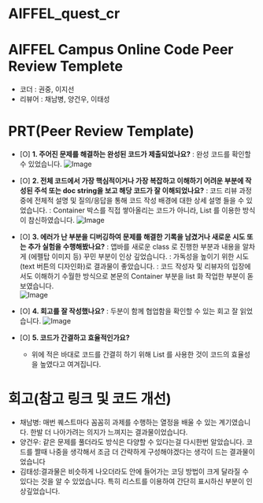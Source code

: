 # AIFFEL_quest_cr
# AIFFEL Campus Online Code Peer Review Templete
- 코더 : 권중, 이지선
- 리뷰어 : 채남병, 양건우, 이태성


# PRT(Peer Review Template)
- [O]  **1. 주어진 문제를 해결하는 완성된 코드가 제출되었나요?**
: 완성 코드를 확인할 수 있었습니다.
![Image](https://github.com/user-attachments/assets/8516a886-7155-4b8e-b3b8-3bf9ef351cbd)
   
- [O]  **2. 전체 코드에서 가장 핵심적이거나 가장 복잡하고 이해하기 어려운 부분에 작성된 
주석 또는 doc string을 보고 해당 코드가 잘 이해되었나요?**
: 코드 리뷰 과정 중에 전체적 설명 및 질의/응답을 통해 코드 작성 배경에 대한 상세 설명 들을 수 있었습니다.
: Container 박스를 직접 쌓아올리는 코드가 아니라, List 를 이용한 방식이 참신하였습니다. 
![Image](https://github.com/user-attachments/assets/c281a7ca-a141-4d2e-9b02-36a9cab8e94b)

- [O]  **3. 에러가 난 부분을 디버깅하여 문제를 해결한 기록을 남겼거나
새로운 시도 또는 추가 실험을 수행해봤나요?**
: 앱바를 새로운 class 로 진행한 부분과 내용을 알차게 (에펠탑 이미지 등) 꾸민 부분이 인상 깊었습니다.
: 가독성을 높이기 위한 시도 (text 버튼의 디자인화)로 결과물이 좋았습니다. 
: 코드 작성자 및 리뷰자의 입장에서도 이해하기 수월한 방식으로 본문의 Container 부분을 list 화 작업한 부분이 돋보였습니다.  
![Image](https://github.com/user-attachments/assets/0977f4e8-6046-495f-8acf-5426be860e27)
        
- [O]  **4. 회고를 잘 작성했나요?**
: 두분이 함께 협업함을 확인할 수 있는 회고 잘 읽었습니다.
![Image](https://github.com/user-attachments/assets/65cf702e-5b99-43c3-b46f-0c800f9602d8)

- [O]  **5. 코드가 간결하고 효율적인가요?**
    - 위에 적은 바대로 코드를 간결히 하기 위해 List 를 사용한 것이 코드의 효율성을 높였다고 여겨집니다. 
 

# 회고(참고 링크 및 코드 개선)
- 채남병: 매번 퀘스트마다 꼼꼼히 과제를 수행하는 열정을 배울 수 있는 계기였습니다. 한발 더 나아가려는 의지가 느껴지는 결과물이었습니다. 
- 양건우: 같은 문제를 풀더라도 방식은 다양할 수 있다는걸 다시한번 알았습니다. 코드를 짤때 나중을 생각해서 조금 더 간략하게 구성해야겠다는 생각이 드는 결과물이었습니다
- 김태성:결과물은 비슷하게 나오더라도 안에 들어가는 코딩 방법이 크게 달라질 수 있다는 것을 알 수 있었습니다. 특히 리스트를 이용하여 간단히 표시하신 부분이 인상깊었습니다.
